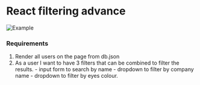 # React filtering advance

![Example](./filter.gif)

### Requirements

1. Render all users on the page from db.json
2. As a user I want to have 3 filters that can be combined
   to filter the results. - input form to search by name - dropdown to filter by company name - dropdown to filter by eyes colour.
